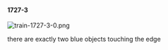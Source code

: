 #### 1727-3
![train-1727-3-0.png](https://github.com/lil-lab/nlvr/raw/master/nlvr/train/images/45/train-1727-3-0.png "train-1727-3-0.png")

there are exactly two blue objects touching the edge
